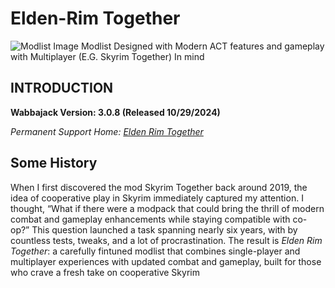 # Elden-Rim Together

![Modlist Image](https://github.com/DJLegends1011/Elden-Rim-Together/blob/main/modlist-image.png)
Modlist Designed with Modern ACT features and gameplay with Multiplayer (E.G. Skyrim Together) In mind

## INTRODUCTION

**Wabbajack Version: 3.0.8 (Released 10/29/2024)**  

*Permanent Support Home:  [Elden Rim Together](https://discord.gg/YwU4dF2X9V)*  

## Some History

When I first discovered the mod Skyrim Together back around 2019, the idea of cooperative play in Skyrim immediately captured my attention. I thought, “What if there were a modpack that could bring the thrill of modern combat and gameplay enhancements while staying compatible with co-op?” This question launched a task spanning nearly six years, with by countless tests, tweaks, and a lot of procrastination. The result is *Elden Rim Together*: a carefully fintuned modlist that combines single-player and multiplayer experiences with updated combat and gameplay, built for those who crave a fresh take on cooperative Skyrim

